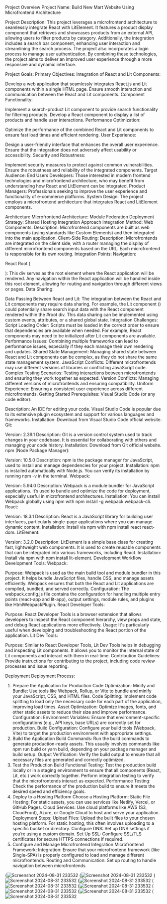Project Overview
Project Name:
Build New Mart Website Using Microfrontend Architecture


Project Description:
This project leverages a microfrontend architecture to seamlessly integrate React with LitElement. It features a product display component that retrieves and showcases products from an external API, allowing users to filter products by category. Additionally, the integration includes a search bar component, enhancing user interaction and streamlining the search process. The project also incorporates a login process to manage user authentication. By combining these technologies, the project aims to deliver an improved user experience through a more responsive and dynamic interface.


Project Goals:
Primary Objectives:
Integration of React and Lit Components:


Develop a web application that seamlessly integrates React.js and Lit components within a single HTML page.
Ensure smooth interaction and communication between the React and Lit components.
Component Functionality:


Implement a search-product Lit component to provide search functionality for filtering products.
Develop a React component to display a list of products and handle user interactions.
Performance Optimization:


Optimize the performance of the combined React and Lit components to ensure fast load times and efficient rendering.
User Experience:


Design a user-friendly interface that enhances the overall user experience.
Ensure that the integration does not adversely affect usability or accessibility.
Security and Robustness:


Implement security measures to protect against common vulnerabilities.
Ensure the robustness and reliability of the integrated components.
Target Audience:
End Users
Developers: Those interested in modern frontend technologies and microfrontend architecture, who may benefit from understanding how React and LitElement can be integrated.
Product Managers: Professionals seeking to improve the user experience and functionality of e-commerce platforms.
System Design:
The project employs a microfrontend architecture that integrates React and LitElement components.


Architecture
Microfrontend Architecture:
Module Federation
Deployment Strategy:
Shared Hosting
Integration Approach
Integration Method:
Web Components:
Description: Microfrontend components are built as web components (using standards like Custom Elements) and then integrated into the main application.
Client-Side Routing:
Description: Microfrontends are integrated on the client side, with a router managing the display of different microfrontend components based on the URL. Each microfrontend is responsible for its own routing.
Integration Points:
Navigation:


React Root (<div id="root"></div>): This div serves as the root element where the React application will be rendered. Any navigation within the React application will be handled inside this root element, allowing for routing and navigation through different views or pages.
Data Sharing:


Data Passing Between React and Lit: The integration between the React and Lit components may require data sharing. For example, the Lit component (<search-product>) could potentially share search input data with the React component rendered within the #root div. This data sharing can be implemented using custom events, attributes, or a shared global state.
Integration Challenges:
Script Loading Order: Scripts must be loaded in the correct order to ensure that dependencies are available when needed. For example, React components may need to be initialized after Lit components are available.
Performance Issues: Combining multiple frameworks can lead to performance issues, especially if they each manage their own rendering and updates.
Shared State Management: Managing shared state between React and Lit components can be complex, as they do not share the same state management system.
JavaScript Conflicts: Different microfrontends may use different versions of libraries or conflicting JavaScript code.
Complex Testing Scenarios: Testing interactions between microfrontends and ensuring they work together as expected.
Version Conflicts: Managing different versions of microfrontends and ensuring compatibility.
Uniform Experience: Ensuring a consistent user experience across different microfrontends.
Getting Started
Prerequisites:
Visual Studio Code (or any code editor):


Description: An IDE for editing your code. Visual Studio Code is popular due to its extensive plugin ecosystem and support for various languages and frameworks.
Installation: Download from Visual Studio Code official website.
Git:


Version: 2.39.1
Description: Git is a version control system used to track changes in your codebase. It is essential for collaborating with others and managing your code history.
Installation: Download from Git official website.
npm (Node Package Manager):


Version: 10.5.0
Description: npm is the package manager for JavaScript, used to install and manage dependencies for your project.
Installation: npm is installed automatically with Node.js. You can verify its installation by running npm -v in the terminal.
Webpack:


Version: 5.94.0
Description: Webpack is a module bundler for JavaScript applications. It’s used to bundle and optimize the code for deployment, especially useful in microfrontend architectures.
Installation: You can install Webpack globally using npm with npm install -g webpack webpack-cli.
React:


Version: 18.3.1
Description: React is a JavaScript library for building user interfaces, particularly single-page applications where you can manage dynamic content.
Installation: Install via npm with npm install react react-dom.
LitElement:


Version: 3.2.0
Description: LitElement is a simple base class for creating fast, lightweight web components. It is used to create reusable components that can be integrated into various frameworks, including React.
Installation: Install via npm with npm install lit-element.
Development Workflow
Development Tools:
Webpack:


Purpose: Webpack is used as the main build tool and module bundler in this project. It helps bundle JavaScript files, handle CSS, and manage assets efficiently. Webpack ensures that both the React and Lit applications are compiled, bundled, and served correctly.
Configuration: The webpack.config.js file contains the configuration for handling multiple entry points (react-app and lit-app), output settings, module rules, and plugins like HtmlWebpackPlugin.
React Developer Tools:


Purpose: React Developer Tools is a browser extension that allows developers to inspect the React component hierarchy, view props and state, and debug React applications more effectively.
Usage: It's particularly useful when developing and troubleshooting the React portion of the application.
Lit Dev Tools:


Purpose: Similar to React Developer Tools, Lit Dev Tools helps in debugging and inspecting Lit components. It allows you to monitor the internal state of Lit components and interact with them in real-time.
Contribution Guidelines:
Provide instructions for contributing to the project, including code review processes and issue reporting.


Deployment
Deployment Process:
1. Prepare the Application for Production
Code Optimization:
Minify and Bundle: Use tools like Webpack, Rollup, or Vite to bundle and minify your JavaScript, CSS, and HTML files.
Code Splitting: Implement code splitting to load only the necessary code for each part of the application, improving load times.
Asset Optimization: Optimize images, fonts, and other static assets to reduce their size and improve performance.
Configuration:
Environment Variables: Ensure that environment-specific configurations (e.g., API keys, base URLs) are correctly set for production.
Build Configuration: Configure your build tools (Webpack, Vite) to target the production environment with appropriate settings.
2. Build the Application
Build Commands:
Run the build commands to generate production-ready assets. This usually involves commands like npm run build or yarn build, depending on your package manager and build setup.
Output Verification:
Verify the build output to ensure that all necessary files are generated and correctly optimized.
3. Test the Production Build
Functional Testing:
Test the production build locally or in a staging environment to ensure that all components (React, Lit, etc.) work correctly together.
Perform integration testing to verify that the microfrontends interact as expected.
Performance Testing:
Check the performance of the production build to ensure it meets the desired speed and efficiency goals.
4. Deploy to a Hosting Platform
Choose a Hosting Platform:
Static File Hosting: For static assets, you can use services like Netlify, Vercel, or GitHub Pages.
Cloud Services: Use cloud platforms like AWS (S3, CloudFront), Azure, or Google Cloud to host and serve your application.
Deployment Steps:
Upload Files: Upload the built files to your chosen hosting platform. For static hosting, this often involves uploading to a specific bucket or directory.
Configure DNS: Set up DNS settings if you’re using a custom domain.
Set Up SSL: Configure SSL/TLS certificates for secure HTTPS connections if required.
5. Configure and Manage Microfrontend Integration
Microfrontend Framework:
Integration: Ensure that your microfrontend framework (like Single-SPA) is properly configured to load and manage different microfrontends.
Routing and Communication: Set up routing to handle navigation between microfrontends

 (![Screenshot 2024-08-31 233532](https://github.com/user-attachments/assets/3bc93d7d-bcc7-4a4c-8e45-a440cbf189ef)
 (![Screenshot 2024-08-31 233532](https://github.com/user-attachments/assets/aae338c1-0f67-4193-aa81-686dbe90d548)
  (![Screenshot 2024-08-31 233532](https://github.com/user-attachments/assets/5870c8b5-aaa0-4814-81d9-349ed767c5ca)
  (![Screenshot 2024-08-31 233532](https://github.com/user-attachments/assets/7088871e-84f6-4c59-882d-b4319b168cf6)
  (![Screenshot 2024-08-31 233532](https://github.com/user-attachments/assets/7088871e-84f6-4c59-882d-b4319b168cf6)
  (![Screenshot 2024-08-31 233532](https://github.com/user-attachments/assets/6fe2cb8b-6bc0-4c39-bcab-466b83cf66d8)
  (![Screenshot 2024-08-31 233532](https://github.com/user-attachments/assets/d760d43d-41fe-4a76-8667-ff6fb7e1dd2a)
  (![Screenshot 2024-08-31 233532](https://github.com/user-attachments/assets/a3b10704-8868-4bb7-be32-19c3cdb2b564)
  (![Screenshot 2024-08-31 233532](https://github.com/user-attachments/assets/5f9bf5eb-278f-41e9-a351-0fca79feb171)






